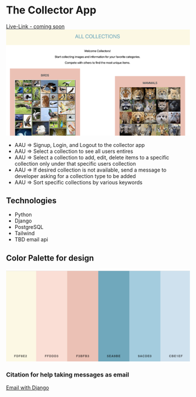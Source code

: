 # The Collector App

[Live-Link - coming soon]()
![landing-page](./assets/landing-page.png)

- AAU => Signup, Login, and Logout to the collector app
- AAU => Select a collection to see all users entires
- AAU => Select a collection to add, edit, delete items to a specific collection only under that specific users collection
- AAU => If desired collection is not available, send a message to developer asking for a collection type to be added
- AAU => Sort specific collections by various keywords

## Technologies
- Python
- Django
- PostgreSQL
- Tailwind
- TBD email api


## Color Palette for design
![palette](./assets/palette.png)

### Citation for help taking messages as email
[Email with Django](https://learndjango.com/tutorials/django-email-contact-form-tutorial)
